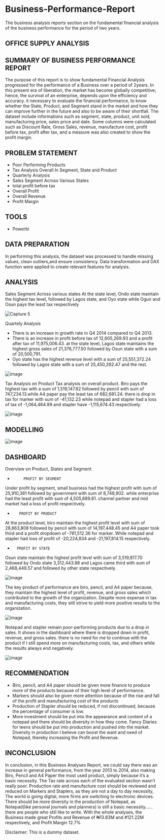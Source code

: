 # Business-Performance-Report
The business analysis reports section on the fundamental financial analysis of the business performance for the period of two years.

## OFFICE SUPPLY ANALYSIS

## SUMMARY OF BUSINESS PERFORMANCE REPORT
The purpose of this report is to show fundamental Financial Analysis progressed for the performance of a Business over a period of 2years. In this present era of liberation, the market has become globally competitive; hence, the survival of an enterprise, depends upon the efficiency and accuracy. it necessary to evaluate the financial performance, to know whether the State, Product, and Segment stand in the market and how they can improve further in the future and also to be aware of their shortfall. The dataset include informations such as segment, state, product, unit sold, manufacturing price, sales price and date. Some columns were calculated such as Discount Rate, Gross Sales, revenue, manufacture cost, profit before tax, profit after tax, and a measure was also created to show the profit margin.

## PROBLEM STATEMENT
* Poor Performing Products
* Tax Analysis Overall In Segment, State and Product
* Quarterly Analysis
* Sales Segment Across Various States
* total profit before tax
* Overall Profit
* Overall Revenue
* Profit Margin

## TOOLS
*  Powerbi

## DATA PREPARATION
In performing this analysis, the dataset was processed to handle missing values, clean outliers,and ensure consistency. Data transformation and DAX function were applied to create relevant features for analysis.


## ANALYSIS

Sales Segment Across various states
At the state level, Ondo state maintain the highest tax level, followed by Lagos state, and  Oyo state while Ogun and Osun pays the least tax respectively

![Capture 5](https://user-images.githubusercontent.com/124039605/235680592-36845b50-742c-4a21-9fe6-09f92be83f28.PNG)

Quartely Analysis
*  There is an increase in growth rate in Q4 2014 compared to Q4 2013.
*  There is an increase in profit before tax of 12,605,269.93 and a profit after tax of 11,975,006.43. at the state level, Lagos state maintains the highest gross sales of 21,376,777.50 followed by Osun state with a sum of 20,500,791.
*  Oyo state has the highest revenue level with a sum of 25,551,372.24 followed by Lagos state with a sum of 25,450,262.47 and the rest.

![image](https://user-images.githubusercontent.com/124039605/235683322-80c8ef4d-febd-4e71-9782-31d74e858f90.png)

Tax Analysis on Product
Tax analysis on overall product. Biro pays the highest tax with a sum of 1,519,147.82 followed by pencil with sum of 747,234.13.while  A4 paper pay the least tax of 682,681.24. there is drop in tax for marker with sum of -41,132.23 while notepad and stapler had a loss of tax of -1,064,464.99 and stapler have -1,115,674.43 respectively.

![image](https://user-images.githubusercontent.com/124039605/235689632-a696f2d1-0f9b-47f9-9a7e-71f4634557f7.png)

## MODELLING

![image](https://user-images.githubusercontent.com/124039605/235690578-e5fa1b97-add1-441a-9bfb-aeab21386a11.png)

## DASHBOARD

Overview on Product, States and Segment
*          PROFIT BY SEGMENT
Under profit by segment, small business had the highest profit with sum of 25,910,381 followed by government with sum of 8,748,902. while enterprise had the least profit with sum of 4,505,689.81. channel partner and mid market had a loss of profit respectively.
*        PROFIT BY PRODUCT
At the product level, biro maintain the highest profit level with sum of 28,863,808 followed by pencil with sum of 14,197,448.45 and A4 paper took third and a profit dropdown of -781,512.36 for marker. While notepad and stapler had loss of profit of -20,224,834 and -21,197,814.15 respectively.
*       PROFIT BY STATE
Osun state maintain the highest profit level with sum of 3,519,817.70 followed by Ondo state 3,312,443.88 and Lagos came third with sum of 2,468,449.57 and followed by other state respectively.

![image](https://user-images.githubusercontent.com/124039605/235691414-bca7fde1-c9d1-4c97-8530-d8bdcaf7244a.png)


The key product of performance are biro, pencil, and A4 paper because, they maintain the highest level of profit, revenue, and gross sales which contributed to the growth of the organization. Despite more expense in tax and manufacturing costs, they still strive to yield more positive results to the organization.

![image](https://user-images.githubusercontent.com/124039605/235695103-ee43b916-b6d6-42f7-895c-9b5a77fc45b0.png)


Notepad and stapler remain poor-performing products due to a drop in sales. It shows in the dashboard where there is dropped down in profit, revenue, and gross sales.
there is no need for me to continue with the product if I still spend more on manufacturing costs, tax, and others while the results always end negatively.

![image](https://user-images.githubusercontent.com/124039605/235700202-7b9d2aec-cdc2-49cb-9cfc-f2ace352dca7.png)


## RECOMMENDATION

* Biro, pencil, and A4 paper should be given more finance to produce more of the products because of their high level of performance.
* Markers should also be given more attention because of the rise and fall of the profit and manufacturing cost of the products
* Production of Stapler should be reduced, if not discontinued, because the percentage of consumer is low.
* More investment should be put into the appearance and content of a notepad and there should be diversity in how they come. Fancy Diaries for teens should be put into production and pushed into the market. Diversity in production I believe can boost the want and need of Notepad, thereby increasing the Profit and Revenue.


## INCONCLUSION

In conclusion, in this Business Analyses Report, we could say there was an increase in general performance, from the year 2013 to 2014, also making Biro, Pencil and A4 Paper the most used product, simply because it’s a basic necessity.  The Tax rate across each of the evaluated section wasn’t really poor. Production rate and manufacture cost should be reviewed and reduced on Markers and Staplers, as they are not a day to day necessity, The world is going digital, more firms are switching to electronic devices. There should be more diversity in the production of Notepad, as Notepad(like personal journals and planners) is still a basic necessity……there are people who still like to write. With the whole analyses, the Business made great Profits and Revenue of ₦13.83M and #121.22M respectively, and Profit Margin 12.7%

Disclaimer: This is a dummy dataset.



